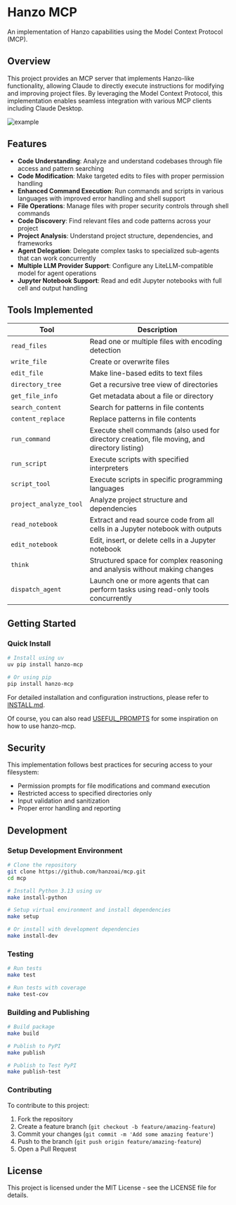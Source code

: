 # Hanzo MCP

An implementation of Hanzo capabilities using the Model Context Protocol (MCP).

## Overview

This project provides an MCP server that implements Hanzo-like functionality, allowing Claude to directly execute instructions for modifying and improving project files. By leveraging the Model Context Protocol, this implementation enables seamless integration with various MCP clients including Claude Desktop.

![example](./doc/example.gif)

## Features

- **Code Understanding**: Analyze and understand codebases through file access and pattern searching
- **Code Modification**: Make targeted edits to files with proper permission handling
- **Enhanced Command Execution**: Run commands and scripts in various languages with improved error handling and shell support
- **File Operations**: Manage files with proper security controls through shell commands
- **Code Discovery**: Find relevant files and code patterns across your project
- **Project Analysis**: Understand project structure, dependencies, and frameworks
- **Agent Delegation**: Delegate complex tasks to specialized sub-agents that can work concurrently
- **Multiple LLM Provider Support**: Configure any LiteLLM-compatible model for agent operations
- **Jupyter Notebook Support**: Read and edit Jupyter notebooks with full cell and output handling

## Tools Implemented

| Tool                   | Description                                                                                   |
| ---------------------- | --------------------------------------------------------------------------------------------- |
| `read_files`           | Read one or multiple files with encoding detection                                            |
| `write_file`           | Create or overwrite files                                                                     |
| `edit_file`            | Make line-based edits to text files                                                           |
| `directory_tree`       | Get a recursive tree view of directories                                                      |
| `get_file_info`        | Get metadata about a file or directory                                                        |
| `search_content`       | Search for patterns in file contents                                                          |
| `content_replace`      | Replace patterns in file contents                                                             |
| `run_command`          | Execute shell commands (also used for directory creation, file moving, and directory listing) |
| `run_script`           | Execute scripts with specified interpreters                                                   |
| `script_tool`          | Execute scripts in specific programming languages                                             |
| `project_analyze_tool` | Analyze project structure and dependencies                                                    |
| `read_notebook`        | Extract and read source code from all cells in a Jupyter notebook with outputs                |
| `edit_notebook`        | Edit, insert, or delete cells in a Jupyter notebook                                           |
| `think`                | Structured space for complex reasoning and analysis without making changes                    |
| `dispatch_agent`       | Launch one or more agents that can perform tasks using read-only tools concurrently           |

## Getting Started

### Quick Install

```bash
# Install using uv
uv pip install hanzo-mcp

# Or using pip
pip install hanzo-mcp
```

For detailed installation and configuration instructions, please refer to [INSTALL.md](./doc/INSTALL.md).

Of course, you can also read [USEFUL_PROMPTS](./doc/USEFUL_PROMPTS.md) for some inspiration on how to use hanzo-mcp.

## Security

This implementation follows best practices for securing access to your filesystem:

- Permission prompts for file modifications and command execution
- Restricted access to specified directories only
- Input validation and sanitization
- Proper error handling and reporting

## Development

### Setup Development Environment

```bash
# Clone the repository
git clone https://github.com/hanzoai/mcp.git
cd mcp

# Install Python 3.13 using uv
make install-python

# Setup virtual environment and install dependencies
make setup

# Or install with development dependencies
make install-dev
```

### Testing

```bash
# Run tests
make test

# Run tests with coverage
make test-cov
```

### Building and Publishing

```bash
# Build package
make build

# Publish to PyPI
make publish

# Publish to Test PyPI
make publish-test
```

### Contributing

To contribute to this project:

1. Fork the repository
2. Create a feature branch (`git checkout -b feature/amazing-feature`)
3. Commit your changes (`git commit -m 'Add some amazing feature'`)
4. Push to the branch (`git push origin feature/amazing-feature`)
5. Open a Pull Request

## License

This project is licensed under the MIT License - see the LICENSE file for details.
